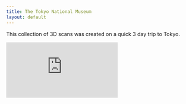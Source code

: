 ```yaml
---
title: The Tokyo National Museum
layout: default
---
```


This collection of 3D scans was created on a quick 3 day trip to Tokyo.

<div class="embed-responsive embed-responsive-4by3">
  <iframe title="A 3D model" class="embed-responsive-item" src="https://sketchfab.com/playlists/embed?collection=9c6ccd27893048d4bfb30ad96173ae6e" frameborder="0" allow="autoplay; fullscreen; vr" mozallowfullscreen="true" webkitallowfullscreen="true"></iframe>
</div>
